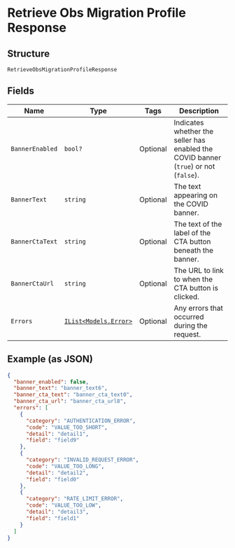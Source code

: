 
# Retrieve Obs Migration Profile Response

## Structure

`RetrieveObsMigrationProfileResponse`

## Fields

| Name | Type | Tags | Description |
|  --- | --- | --- | --- |
| `BannerEnabled` | `bool?` | Optional | Indicates whether the seller has enabled the COVID banner (`true`) or not (`false`). |
| `BannerText` | `string` | Optional | The text appearing on the COVID banner. |
| `BannerCtaText` | `string` | Optional | The text of the label of the CTA button beneath the banner. |
| `BannerCtaUrl` | `string` | Optional | The URL to link to when the CTA button is clicked. |
| `Errors` | [`IList<Models.Error>`](/doc/models/error.md) | Optional | Any errors that occurred during the request. |

## Example (as JSON)

```json
{
  "banner_enabled": false,
  "banner_text": "banner_text6",
  "banner_cta_text": "banner_cta_text0",
  "banner_cta_url": "banner_cta_url8",
  "errors": [
    {
      "category": "AUTHENTICATION_ERROR",
      "code": "VALUE_TOO_SHORT",
      "detail": "detail1",
      "field": "field9"
    },
    {
      "category": "INVALID_REQUEST_ERROR",
      "code": "VALUE_TOO_LONG",
      "detail": "detail2",
      "field": "field0"
    },
    {
      "category": "RATE_LIMIT_ERROR",
      "code": "VALUE_TOO_LOW",
      "detail": "detail3",
      "field": "field1"
    }
  ]
}
```

